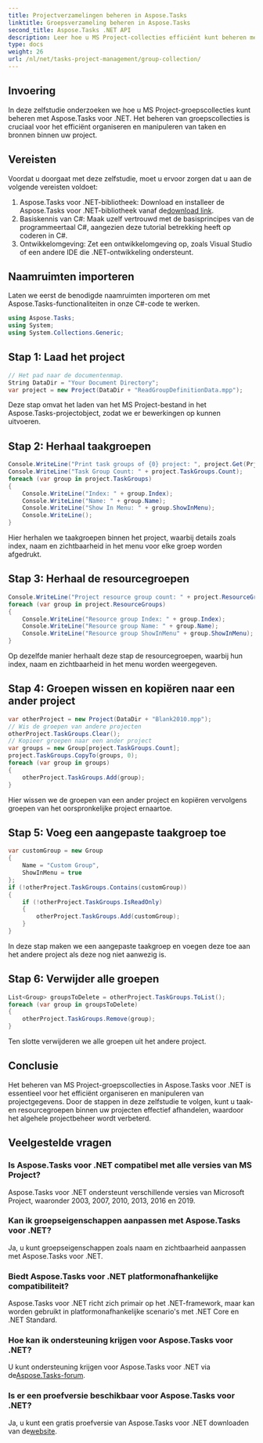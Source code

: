 ```yaml
---
title: Projectverzamelingen beheren in Aspose.Tasks
linktitle: Groepsverzameling beheren in Aspose.Tasks
second_title: Aspose.Tasks .NET API
description: Leer hoe u MS Project-collecties efficiënt kunt beheren met Aspose.Tasks voor .NET. Volg onze stapsgewijze handleiding.
type: docs
weight: 26
url: /nl/net/tasks-project-management/group-collection/
---
```

## Invoering
In deze zelfstudie onderzoeken we hoe u MS Project-groepscollecties kunt beheren met Aspose.Tasks voor .NET. Het beheren van groepscollecties is cruciaal voor het efficiënt organiseren en manipuleren van taken en bronnen binnen uw project.
## Vereisten
Voordat u doorgaat met deze zelfstudie, moet u ervoor zorgen dat u aan de volgende vereisten voldoet:
1.  Aspose.Tasks voor .NET-bibliotheek: Download en installeer de Aspose.Tasks voor .NET-bibliotheek vanaf de[download link](https://releases.aspose.com/tasks/net/).
2. Basiskennis van C#: Maak uzelf vertrouwd met de basisprincipes van de programmeertaal C#, aangezien deze tutorial betrekking heeft op coderen in C#.
3. Ontwikkelomgeving: Zet een ontwikkelomgeving op, zoals Visual Studio of een andere IDE die .NET-ontwikkeling ondersteunt.

## Naamruimten importeren
Laten we eerst de benodigde naamruimten importeren om met Aspose.Tasks-functionaliteiten in onze C#-code te werken.

```csharp
using Aspose.Tasks;
using System;
using System.Collections.Generic;

```
## Stap 1: Laad het project
```csharp
// Het pad naar de documentenmap.
String DataDir = "Your Document Directory";
var project = new Project(DataDir + "ReadGroupDefinitionData.mpp");
```
Deze stap omvat het laden van het MS Project-bestand in het Aspose.Tasks-projectobject, zodat we er bewerkingen op kunnen uitvoeren.
## Stap 2: Herhaal taakgroepen
```csharp
Console.WriteLine("Print task groups of {0} project: ", project.Get(Prj.Name));
Console.WriteLine("Task Group Count: " + project.TaskGroups.Count);
foreach (var group in project.TaskGroups)
{
    Console.WriteLine("Index: " + group.Index);
    Console.WriteLine("Name: " + group.Name);
    Console.WriteLine("Show In Menu: " + group.ShowInMenu);
    Console.WriteLine();
}
```
Hier herhalen we taakgroepen binnen het project, waarbij details zoals index, naam en zichtbaarheid in het menu voor elke groep worden afgedrukt.
## Stap 3: Herhaal de resourcegroepen
```csharp
Console.WriteLine("Project resource group count: " + project.ResourceGroups.Count);
foreach (var group in project.ResourceGroups)
{
    Console.WriteLine("Resource group Index: " + group.Index);
    Console.WriteLine("Resource group Name: " + group.Name);
    Console.WriteLine("Resource group ShowInMenu" + group.ShowInMenu);
}
```
Op dezelfde manier herhaalt deze stap de resourcegroepen, waarbij hun index, naam en zichtbaarheid in het menu worden weergegeven.
## Stap 4: Groepen wissen en kopiëren naar een ander project
```csharp
var otherProject = new Project(DataDir + "Blank2010.mpp");
// Wis de groepen van andere projecten
otherProject.TaskGroups.Clear();
// Kopieer groepen naar een ander project
var groups = new Group[project.TaskGroups.Count];
project.TaskGroups.CopyTo(groups, 0);
foreach (var group in groups)
{
    otherProject.TaskGroups.Add(group);
}
```
Hier wissen we de groepen van een ander project en kopiëren vervolgens groepen van het oorspronkelijke project ernaartoe.
## Stap 5: Voeg een aangepaste taakgroep toe
```csharp
var customGroup = new Group
{
    Name = "Custom Group",
    ShowInMenu = true
};
if (!otherProject.TaskGroups.Contains(customGroup))
{
    if (!otherProject.TaskGroups.IsReadOnly)
    {
        otherProject.TaskGroups.Add(customGroup);
    }
}
```
In deze stap maken we een aangepaste taakgroep en voegen deze toe aan het andere project als deze nog niet aanwezig is.
## Stap 6: Verwijder alle groepen
```csharp
List<Group> groupsToDelete = otherProject.TaskGroups.ToList();
foreach (var group in groupsToDelete)
{
    otherProject.TaskGroups.Remove(group);
}
```
Ten slotte verwijderen we alle groepen uit het andere project.

## Conclusie
Het beheren van MS Project-groepscollecties in Aspose.Tasks voor .NET is essentieel voor het efficiënt organiseren en manipuleren van projectgegevens. Door de stappen in deze zelfstudie te volgen, kunt u taak- en resourcegroepen binnen uw projecten effectief afhandelen, waardoor het algehele projectbeheer wordt verbeterd.
## Veelgestelde vragen
### Is Aspose.Tasks voor .NET compatibel met alle versies van MS Project?
Aspose.Tasks voor .NET ondersteunt verschillende versies van Microsoft Project, waaronder 2003, 2007, 2010, 2013, 2016 en 2019.
### Kan ik groepseigenschappen aanpassen met Aspose.Tasks voor .NET?
Ja, u kunt groepseigenschappen zoals naam en zichtbaarheid aanpassen met Aspose.Tasks voor .NET.
### Biedt Aspose.Tasks voor .NET platformonafhankelijke compatibiliteit?
Aspose.Tasks voor .NET richt zich primair op het .NET-framework, maar kan worden gebruikt in platformonafhankelijke scenario's met .NET Core en .NET Standard.
### Hoe kan ik ondersteuning krijgen voor Aspose.Tasks voor .NET?
 U kunt ondersteuning krijgen voor Aspose.Tasks voor .NET via de[Aspose.Tasks-forum](https://forum.aspose.com/c/tasks/15).
### Is er een proefversie beschikbaar voor Aspose.Tasks voor .NET?
 Ja, u kunt een gratis proefversie van Aspose.Tasks voor .NET downloaden van de[website](https://releases.aspose.com/).